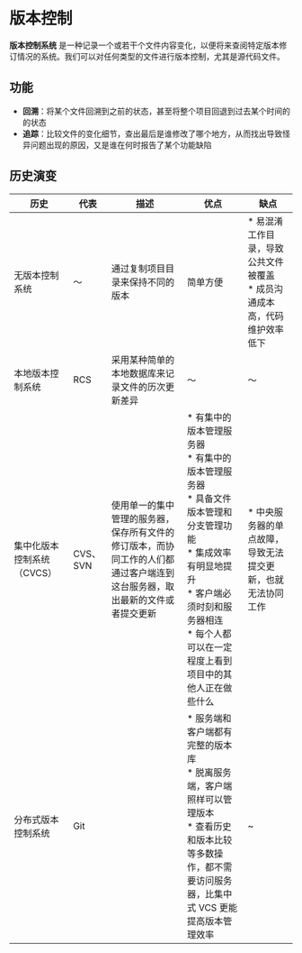 ---
---
# 版本控制

**版本控制系统** 是一种记录一个或若干个文件内容变化，以便将来查阅特定版本修订情况的系统。我们可以对任何类型的文件进行版本控制，尤其是源代码文件。

## 功能

* **回溯**：将某个文件回溯到之前的状态，甚至将整个项目回退到过去某个时间的的状态
* **追踪**：比较文件的变化细节，查出最后是谁修改了哪个地方，从而找出导致怪异问题出现的原因，又是谁在何时报告了某个功能缺陷

## 历史演变

| 历史                       | 代表     | 描述                                                                                                                       | 优点                                                                                                                                                                                                                     | 缺点                                                                          |
| -------------------------- | -------- | -------------------------------------------------------------------------------------------------------------------------- | ------------------------------------------------------------------------------------------------------------------------------------------------------------------------------------------------------------------------ | ----------------------------------------------------------------------------- |
| 无版本控制系统             | ～       | 通过复制项目目录来保持不同的版本                                                                                           | 简单方便                                                                                                                                                                                                                 | * 易混淆工作目录，导致公共文件被覆盖 <br> *  成员沟通成本高，代码维护效率低下 |
| 本地版本控制系统           | RCS      | 采用某种简单的本地数据库来记录文件的历次更新差异                                                                           | ～                                                                                                                                                                                                                       | ～                                                                            |
| 集中化版本控制系统（CVCS） | CVS、SVN | 使用单一的集中管理的服务器，保存所有文件的修订版本，而协同工作的人们都通过客户端连到这台服务器，取出最新的文件或者提交更新 | * 有集中的版本管理服务器 <br> * 有集中的版本管理服务器 <br> * 具备文件版本管理和分支管理功能 <br> * 集成效率有明显地提升 <br> * 客户端必须时刻和服务器相连 <br> * 每个人都可以在一定程度上看到项目中的其他人正在做些什么 | * 中央服务器的单点故障，导致无法提交更新，也就无法协同工作                    |
| 分布式版本控制系统         | Git      |                                                                                                                            | * 服务端和客户端都有完整的版本库 <br> * 脱离服务端，客户端照样可以管理版本 <br> * 查看历史和版本比较等多数操作，都不需要访问服务器，比集中式 VCS 更能提高版本管理效率                                                    | ~                                                                             |
